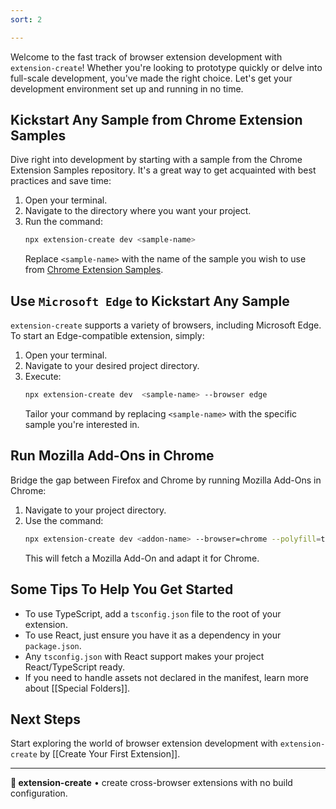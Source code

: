 ```yaml
---
sort: 2

---
```


Welcome to the fast track of browser extension development with `extension-create`! Whether you're looking to prototype quickly or delve into full-scale development, you've made the right choice. Let's get your development environment set up and running in no time.

## Kickstart Any Sample from Chrome Extension Samples

Dive right into development by starting with a sample from the Chrome Extension Samples repository. It's a great way to get acquainted with best practices and save time:

1. Open your terminal.
2. Navigate to the directory where you want your project.
3. Run the command:
   ```bash
   npx extension-create dev <sample-name>
   ```
   Replace `<sample-name>` with the name of the sample you wish to use from [Chrome Extension Samples](https://github.com/GoogleChrome/chrome-extensions-samples).

<!-- > See the example below where we request the sample [page-redder](https://github.com/GoogleChrome/chrome-extensions-samples/tree/main/functional-samples/sample.page-redder) from [Google Chrome Extension Samples](https://github.com/GoogleChrome/chrome-extensions-samples).

<div style="position: relative; padding-bottom: 62.5%; height: 0;"><iframe src="https://www.loom.com/embed/e5782e95dce04b949935cf9c750ab472?sid=ea9b4daa-89cd-4661-8093-5fdb5446d676" frameborder="0" webkitallowfullscreen mozallowfullscreen allowfullscreen style="position: absolute; top: 0; left: 0; width: 100%; height: 100%;"></iframe></div> -->

## Use `Microsoft Edge` to Kickstart Any Sample

`extension-create` supports a variety of browsers, including Microsoft Edge. To start an Edge-compatible extension, simply:

1. Open your terminal.
2. Navigate to your desired project directory.
3. Execute:
   ```bash
   npx extension-create dev  <sample-name> --browser edge
   ```
   Tailor your command by replacing `<sample-name>` with the specific sample you're interested in.

<!-- > See the example below where we request the sample [magic8ball](https://github.com/GoogleChrome/chrome-extensions-samples/tree/main/api-samples/topSites/magic8ball) from  from [Google Chrome Extension Samples](https://github.com/GoogleChrome/chrome-extensions-samples) using Edge as the runtime browser.

<div style="position: relative; padding-bottom: 62.5%; height: 0;"><iframe src="https://www.loom.com/share/c04b012185a04e2aa19461a3fff1ff24?sid=1d36a0fe-7c7a-4802-9fb8-59a0b02912a6" frameborder="0" webkitallowfullscreen mozallowfullscreen allowfullscreen style="position: absolute; top: 0; left: 0; width: 100%; height: 100%;"></iframe></div> -->

## Run Mozilla Add-Ons in Chrome

Bridge the gap between Firefox and Chrome by running Mozilla Add-Ons in Chrome:

1. Navigate to your project directory.
2. Use the command:
   ```bash
   npx extension-create dev <addon-name> --browser=chrome --polyfill=true 
   ```
   This will fetch a Mozilla Add-On and adapt it for Chrome.

<!-- > See the example below where we request the sample [Top Sites](https://github.com/mdn/webextensions-examples/tree/main/top-sites) from  from [MDN WebExtensions Examples](https://github.com/mdn/webextensions-examples) using Chrome as the runtime browser.

<div style="position: relative; padding-bottom: 62.5%; height: 0;"><iframe src="https://www.loom.com/share/c04b012185a04e2aa19461a3fff1ff24?sid=1d36a0fe-7c7a-4802-9fb8-59a0b02912a6" frameborder="0" webkitallowfullscreen mozallowfullscreen allowfullscreen style="position: absolute; top: 0; left: 0; width: 100%; height: 100%;"></iframe></div> -->

## Some Tips To Help You Get Started

* To use TypeScript, add a `tsconfig.json` file to the root of your extension.
* To use React, just ensure you have it as a dependency in your `package.json`.
* Any `tsconfig.json` with React support makes your project React/TypeScript ready.
* If you need to handle assets not declared in the manifest, learn more about [[Special Folders]]</a>.

## Next Steps

Start exploring the world of browser extension development with `extension-create` by [[Create Your First Extension]].

---

**🧩 extension-create** • create cross-browser extensions with no build configuration.
